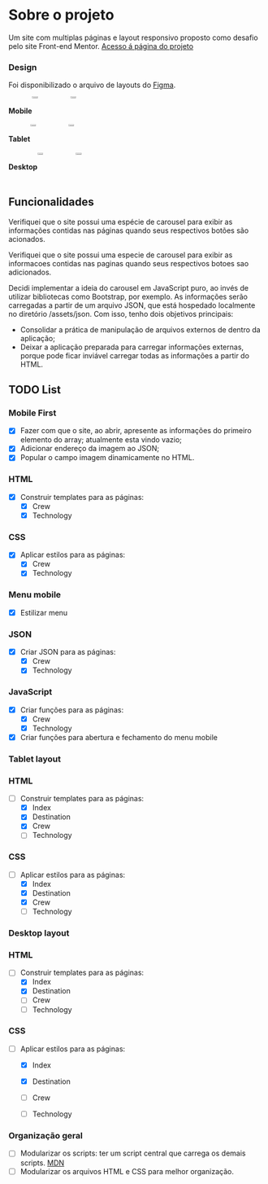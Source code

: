 # Sobre o projeto

Um site com multiplas páginas e layout responsivo proposto como desafio pelo site Front-end Mentor.
[Acesso á página do projeto](https://www.frontendmentor.io/challenges/space-tourism-multipage-website-gRWj1URZ3)

### Design

Foi disponibilizado o arquivo de layouts do [Figma](https://www.figma.com/file/ssE7h37zqbWwXoe0Rsn3av/space-tourism-website?node-id=0%3A1331).

<div class="layouts" style=display:grid; grid-template-collums: 1fr 1fr 1fr;>

  <div style=display:flex;>
    <h4>Mobile</h4>
    <img src="https://user-images.githubusercontent.com/65618765/183302627-fb2cb43d-211c-483b-baee-cce0e0c26800.png" width="15%">
    <img src="https://user-images.githubusercontent.com/65618765/183302636-4cf1f831-a005-4b8e-92ed-c7618741c865.png" width="15%">
  </div>
  <div style=display:flex;>
    <h4>Tablet</h4>
    <img src="https://user-images.githubusercontent.com/65618765/183302833-b5330b54-a764-493e-9f14-1fc8ed558276.png" width="15%">
    <img src="https://user-images.githubusercontent.com/65618765/183302844-81897ce2-a1ef-464c-9118-078700f17812.png" width="15%">
  </div>
  <div style=display:flex;>
    <h4>Desktop</h4>
    <img src="https://user-images.githubusercontent.com/65618765/183302963-5f4f7af4-c5a9-4fbe-ba4c-2dd4a028033e.png" width="15%">
    <img src="https://user-images.githubusercontent.com/65618765/183302966-cf048e56-442f-4978-a925-be8ed3842e7c.jpg" width="15%">
    </div>
</div>

## Funcionalidades

Verifiquei que o site possui uma espécie de carousel para exibir as informações contidas nas páginas quando seus respectivos botões são acionados.

Verifiquei que o site possui uma especie de carousel para exibir as informacoes contidas nas paginas quando seus respectivos botoes sao adicionados.

Decidi implementar a ideia do carousel em JavaScript puro, ao invés de utilizar bibliotecas como Bootstrap, por exemplo. As informações serão carregadas a partir de um arquivo JSON, que está hospedado localmente no diretório /assets/json. Com isso, tenho dois objetivos principais:

- Consolidar a prática de manipulação de arquivos externos de dentro da aplicação;
- Deixar a aplicação preparada para carregar informações externas, porque pode ficar inviável carregar todas as informações a partir do HTML.

## TODO List

### Mobile First

- [x] Fazer com que o site, ao abrir, apresente as informações do primeiro elemento do array; atualmente esta vindo vazio;
- [x] Adicionar endereço da imagem ao JSON;
- [x] Popular o campo imagem dinamicamente no HTML.

### HTML

- [x] Construir templates para as páginas:
  - [x] Crew
  - [x] Technology

### CSS

- [x] Aplicar estilos para as páginas:
  - [x] Crew
  - [x] Technology

### Menu mobile

- [x] Estilizar menu

### JSON

- [x] Criar JSON para as páginas:
  - [x] Crew
  - [x] Technology

### JavaScript

- [x] Criar funções para as páginas:
  - [x] Crew
  - [x] Technology
- [x] Criar funções para abertura e fechamento do menu mobile

### Tablet layout

### HTML

- [ ] Construir templates para as páginas:
  - [x] Index
  - [x] Destination 
  - [x] Crew
  - [ ] Technology

### CSS

- [ ] Aplicar estilos para as páginas:
  - [x] Index
  - [x] Destination 
  - [x] Crew
  - [ ] Technology

### Desktop layout

### HTML

- [ ] Construir templates para as páginas:
  - [x] Index
  - [x] Destination 
  - [ ] Crew
  - [ ] Technology

### CSS

- [ ] Aplicar estilos para as páginas:
  - [x] Index
  - [x] Destination 
  - [ ] Crew
  - [ ] Technology


### Organização geral

- [ ] Modularizar os scripts: ter um script central que carrega os demais scripts. [MDN](https://developer.mozilla.org/pt-BR/docs/Web/JavaScript/Guide/Modules)
- [ ] Modularizar os arquivos HTML e CSS para melhor organização.
